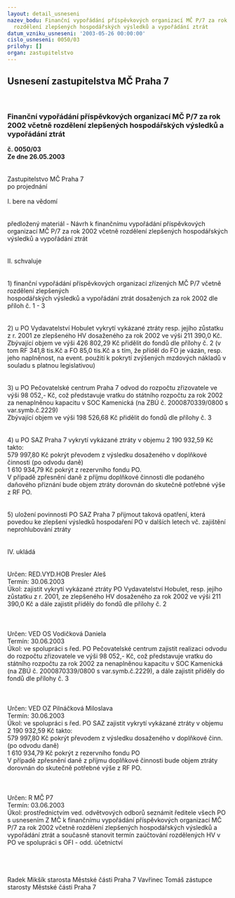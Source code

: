 ```yaml
---
layout: detail_usneseni
nazev_bodu: Finanční vypořádání příspěvkových organizací MČ P/7 za rok 2002 včetně
  rozdělení zlepšených hospodářských výsledků a vypořádání ztrát
datum_vzniku_usneseni: '2003-05-26 00:00:00'
cislo_usneseni: 0050/03
prilohy: []
organ: zastupitelstvo
---
```

<div id="ucUsn_pList" class="usn">
	<span><h2>Usnesení zastupitelstva MČ Praha 7 </h2>
<br></span><div class="standBody">
<span><h3>Finanční vypořádání příspěvkových organizací MČ P/7 za rok 2002 včetně rozdělení zlepšených hospodářských výsledků a vypořádání ztrát</h3></span><div class="center">
		<strong>č. 0050/03</strong><br>
	</div>
<div class="center">
		<strong>Ze dne 26.05.2003</strong><br><br>
	</div>
<br>Zastupitelstvo MČ Praha 7<br>po projednání<br><br>I.	bere na vědomí<br><br> <br>předložený materiál - Návrh k  finančnímu vypořádání příspěvkových organizací MČ P/7 za rok 2002 včetně rozdělení zlepšených hospodářských výsledků a vypořádání ztrát<br><br><br>II.	schvaluje <br><br><br>1) finanční vypořádání příspěvkových organizací zřízených MČ P/7 včetně  rozdělení zlepšených<br>hospodářských výsledků a vypořádání ztrát dosažených za rok 2002 dle příloh č. 1 - 3<br><br><br>2) u PO Vydavatelství Hobulet  vykrytí vykázané ztráty resp. jejího zůstatku z r. 2001 ze zlepšeného HV dosaženého za rok 2002 ve výši 211 390,0 Kč. Zbývající objem  ve výši 426 802,29 Kč  přidělit do fondů dle přílohy č. 2 (v tom RF 341,8 tis.Kč  a FO 85,0 tis.Kč a s tím, že příděl do FO je vázán, resp. jeho naplněnost, na event. použití k pokrytí zvýšených mzdových nákladů v souladu s platnou legislativou)<br><br><br>3) u PO Pečovatelské centrum Praha 7  odvod do rozpočtu zřizovatele ve výši 98 052,- Kč, což  představuje vratku do státního rozpočtu za rok 2002 za nenaplněnou kapacitu v  SOC Kamenická (na ZBÚ č. 2000870339/0800 s var.symb.č.2229) <br>Zbývající objem  ve výši  198 526,68 Kč  přidělit do fondů dle přílohy č. 3 <br><br><br>4)  u PO SAZ Praha 7  vykrytí vykázané ztráty v objemu 2 190 932,59 Kč takto:<br>    579 997,80 Kč pokrýt převodem z výsledku dosaženého v doplňkové činnosti (po odvodu daně)<br>    1 610  934,79  Kč pokrýt z rezervního fondu PO.<br>   V případě zpřesnění daně z příjmu  doplňkové činnosti dle podaného daňového přiznání bude objem     ztráty dorovnán do skutečně potřebné  výše z RF PO.<br><br><br>5) uložení povinnosti PO SAZ Praha 7 přijmout taková opatření, která povedou ke zlepšení výsledků hospodaření PO v dalších letech vč. zajištění neprohlubování ztráty<br><br><br>IV.	ukládá <br><br> <br>Určen:	RED.VYD.HOB Presler Aleš<br>Termín: 30.06.2003<br>Úkol:	zajistit vykrytí vykázané ztráty PO Vydavatelství Hobulet, resp. jejího zůstatku z r. 2001, ze zlepšeného HV dosaženého za rok 2002 ve výši 211 390,0 Kč a dále zajistit příděly do fondů dle přílohy č. 2<br> <br><br><br>Určen:	VED OS Vodičková Daniela<br>Termín: 30.06.2003<br>Úkol:	ve spolupráci s řed. PO Pečovatelské centrum zajistit realizaci odvodu do rozpočtu zřizovatele ve výši 98 052,- Kč, což  představuje vratku do státního rozpočtu za rok 2002 za nenaplněnou kapacitu v  SOC Kamenická (na ZBÚ č. 2000870339/0800 s var.symb.č.2229), a dále zajistit  příděly do fondů dle přílohy č. 3 <br> <br><br><br>Určen:	VED OZ Pilnáčková Miloslava<br>Termín: 30.06.2003<br>Úkol:	ve spolupráci s řed. PO SAZ zajistit vykrytí vykázané ztráty v objemu 2 190 932,59 Kč takto:<br>                   579 997,80 Kč pokrýt převodem z výsledku dosaženého v doplňkové činn. (po odvodu daně)<br>                   1 610  934,79  Kč pokrýt z rezervního fondu PO<br>                   V případě zpřesnění daně z příjmu doplňkové činnosti bude objem ztráty dorovnán do skutečně potřebné výše z RF PO.<br> <br><br><br>Určen:	R MČ P7<br>Termín: 03.06.2003<br>Úkol:	prostřednictvím ved. odvětvových odborů seznámit ředitele všech PO s usnesením Z MČ k finančnímu vypořádání příspěvkových organizací MČ P/7 za rok 2002 včetně rozdělení zlepšených hospodářských výsledků a vypořádání ztrát a současně stanovit termín zaúčtování rozdělených HV v PO ve spolupráci s OFI - odd. účetnictví<br> <br><br> <br>	<br> Radek Mikšík starosta Městské části Praha 7	 Vavřinec Tomáš zástupce starosty Městské části Praha 7<br>	<br><br>
</div>
</div>